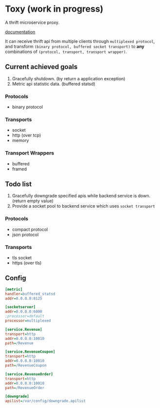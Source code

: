 # Toxy (work in progress)

A thrift microservice proxy.

[documentation]()

It can receive thrift api from multiple clients through `multiplexed protocol`, and transform `(binary protocol, buffered socket transport)` to **any** combinations of `(protocol, transport, transport wrapper)`.

## Current achieved goals

1. Gracefully shutdown. (by return a application exception)
2. Metric api statistic data. (buffered statsd)

### Protocols

* binary protocol

### Transports

* socket
* http (over tcp)
* memory

### Transport Wrappers

* buffered
* framed

## Todo list

1. Gracefully downgrade specified apis while backend service is down. (return empty value)
2. Provide a socket pool to backend service which uses `socket transport`

### Protocols

* compact protocol
* json protocol

### Transports

* tls socket
* https (over tls)

## Config

```ini
[metric]
handler=buffered_statsd
addr=0.0.0.0:8125

[socketserver]
addr=0.0.0.0:6000
;processor=default
processor=multiplexed

[service.Revenue]
transport=http
addr=0.0.0.0:10010
path=/Revenue

[service.RevenueCoupon]
transport=http
addr=0.0.0.0:10010
path=/RevenueCoupon

[service.RevenueOrder]
transport=http
addr=0.0.0.0:10010
path=/RevenueOrder

[downgrade]
apilist=/var/config/downgrade.apilist
```
